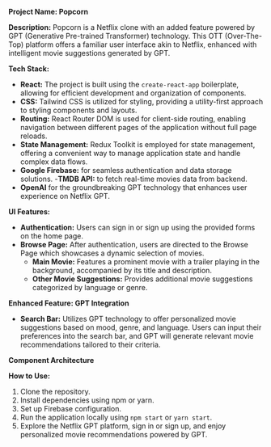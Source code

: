 **Project Name: Popcorn**

**Description:**
Popcorn is a Netflix clone with an added feature powered by GPT (Generative Pre-trained Transformer) technology. This OTT (Over-The-Top) platform offers a familiar user interface akin to Netflix, enhanced with intelligent movie suggestions generated by GPT. 

**Tech Stack:**

- **React:** The project is built using the `create-react-app` boilerplate, allowing for efficient development and organization of components.
- **CSS:** Tailwind CSS is utilized for styling, providing a utility-first approach to styling components and layouts.
- **Routing:** React Router DOM is used for client-side routing, enabling navigation between different pages of the application without full page reloads.
- **State Management:** Redux Toolkit is employed for state management, offering a convenient way to manage application state and handle complex data flows.
- **Google Firebase:** for seamless authentication and data storage solutions.
-**TMDB API:** to fetch real-time movies data from backend.
- **OpenAI** for the groundbreaking GPT technology that enhances user experience on Netflix GPT.

**UI Features:**
- **Authentication:** Users can sign in or sign up using the provided forms on the home page.
- **Browse Page:** After authentication, users are directed to the Browse Page which showcases a dynamic selection of movies.
    - **Main Movie:** Features a prominent movie with a trailer playing in the background, accompanied by its title and description.
    - **Other Movie Suggestions:** Provides additional movie suggestions categorized by language or genre.

**Enhanced Feature: GPT Integration**
- **Search Bar:** Utilizes GPT technology to offer personalized movie suggestions based on mood, genre, and language. Users can input their preferences into the search bar, and GPT will generate relevant movie recommendations tailored to their criteria.

**Component Architecture**


**How to Use:**
1. Clone the repository.
2. Install dependencies using npm or yarn.
3. Set up Firebase configuration.
4. Run the application locally using `npm start` or `yarn start`.
5. Explore the Netflix GPT platform, sign in or sign up, and enjoy personalized movie recommendations powered by GPT.



